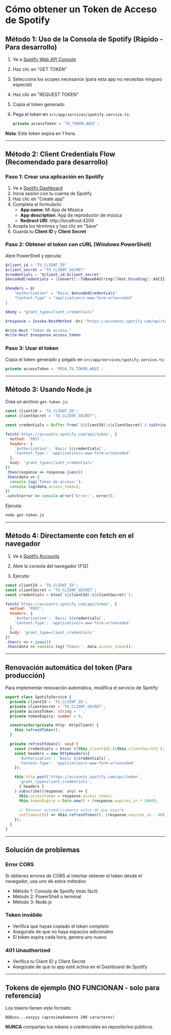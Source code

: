 # Cómo obtener un Token de Acceso de Spotify

## Método 1: Uso de la Consola de Spotify (Rápido - Para desarrollo)

1. Ve a [Spotify Web API Console](https://developer.spotify.com/console/get-search-item/)

2. Haz clic en "GET TOKEN"

3. Selecciona los scopes necesarios (para esta app no necesitas ninguno especial)

4. Haz clic en "REQUEST TOKEN"

5. Copia el token generado

6. Pega el token en `src/app/services/spotify.service.ts`:
   ```typescript
   private accessToken = 'TU_TOKEN_AQUI';
   ```

**Nota**: Este token expira en 1 hora.

---

## Método 2: Client Credentials Flow (Recomendado para desarrollo)

### Paso 1: Crear una aplicación en Spotify

1. Ve a [Spotify Dashboard](https://developer.spotify.com/dashboard)
2. Inicia sesión con tu cuenta de Spotify
3. Haz clic en "Create app"
4. Completa el formulario:
   - **App name**: Mi App de Música
   - **App description**: App de reproductor de música
   - **Redirect URI**: http://localhost:4200
5. Acepta los términos y haz clic en "Save"
6. Guarda tu **Client ID** y **Client Secret**

### Paso 2: Obtener el token con cURL (Windows PowerShell)

Abre PowerShell y ejecuta:

```powershell
$client_id = "TU_CLIENT_ID"
$client_secret = "TU_CLIENT_SECRET"
$credentials = "$client_id:$client_secret"
$encodedCredentials = [Convert]::ToBase64String([Text.Encoding]::ASCII.GetBytes($credentials))

$headers = @{
    "Authorization" = "Basic $encodedCredentials"
    "Content-Type" = "application/x-www-form-urlencoded"
}

$body = "grant_type=client_credentials"

$response = Invoke-RestMethod -Uri "https://accounts.spotify.com/api/token" -Method Post -Headers $headers -Body $body

Write-Host "Token de acceso:"
Write-Host $response.access_token
```

### Paso 3: Usar el token

Copia el token generado y pégalo en `src/app/services/spotify.service.ts`:

```typescript
private accessToken = 'PEGA_TU_TOKEN_AQUI';
```

---

## Método 3: Usando Node.js

Crea un archivo `get-token.js`:

```javascript
const clientId = 'TU_CLIENT_ID';
const clientSecret = 'TU_CLIENT_SECRET';

const credentials = Buffer.from(`${clientId}:${clientSecret}`).toString('base64');

fetch('https://accounts.spotify.com/api/token', {
  method: 'POST',
  headers: {
    'Authorization': `Basic ${credentials}`,
    'Content-Type': 'application/x-www-form-urlencoded'
  },
  body: 'grant_type=client_credentials'
})
.then(response => response.json())
.then(data => {
  console.log('Token de acceso:');
  console.log(data.access_token);
})
.catch(error => console.error('Error:', error));
```

Ejecuta:
```bash
node get-token.js
```

---

## Método 4: Directamente con fetch en el navegador

1. Ve a [Spotify Accounts](https://accounts.spotify.com/api/token)

2. Abre la consola del navegador (F12)

3. Ejecuta:

```javascript
const clientId = 'TU_CLIENT_ID';
const clientSecret = 'TU_CLIENT_SECRET';
const credentials = btoa(`${clientId}:${clientSecret}`);

fetch('https://accounts.spotify.com/api/token', {
  method: 'POST',
  headers: {
    'Authorization': `Basic ${credentials}`,
    'Content-Type': 'application/x-www-form-urlencoded'
  },
  body: 'grant_type=client_credentials'
})
.then(r => r.json())
.then(data => console.log('Token:', data.access_token));
```

---

## Renovación automática del token (Para producción)

Para implementar renovación automática, modifica el servicio de Spotify:

```typescript
export class SpotifyService {
  private clientId = 'TU_CLIENT_ID';
  private clientSecret = 'TU_CLIENT_SECRET';
  private accessToken: string = '';
  private tokenExpiry: number = 0;

  constructor(private http: HttpClient) {
    this.refreshToken();
  }

  private refreshToken(): void {
    const credentials = btoa(`${this.clientId}:${this.clientSecret}`);
    const headers = new HttpHeaders({
      'Authorization': `Basic ${credentials}`,
      'Content-Type': 'application/x-www-form-urlencoded'
    });

    this.http.post('https://accounts.spotify.com/api/token', 
      'grant_type=client_credentials',
      { headers }
    ).subscribe((response: any) => {
      this.accessToken = response.access_token;
      this.tokenExpiry = Date.now() + (response.expires_in * 1000);
      
      // Renovar automáticamente antes de que expire
      setTimeout(() => this.refreshToken(), (response.expires_in - 60) * 1000);
    });
  }
}
```

---

## Solución de problemas

### Error CORS
Si obtienes errores de CORS al intentar obtener el token desde el navegador, usa uno de estos métodos:
- Método 1: Consola de Spotify (más fácil)
- Método 2: PowerShell o terminal
- Método 3: Node.js

### Token inválido
- Verifica que hayas copiado el token completo
- Asegúrate de que no haya espacios adicionales
- El token expira cada hora, genera uno nuevo

### 401 Unauthorized
- Verifica tu Client ID y Client Secret
- Asegúrate de que tu app esté activa en el Dashboard de Spotify

---

## Tokens de ejemplo (NO FUNCIONAN - solo para referencia)

Los tokens tienen este formato:
```
BQBxxx...xxxyyy (aproximadamente 200 caracteres)
```

**NUNCA** compartas tus tokens o credenciales en repositorios públicos.
